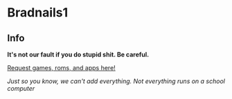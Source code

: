 # Bradnails1
## Info
**It's not our fault if you do stupid shit. Be careful.**

[Request games, roms, and apps here!](https://forms.gle/okGTsEfDd5rJYNkm8)

*Just so you know, we can't add everything. Not everything runs on a school computer*
